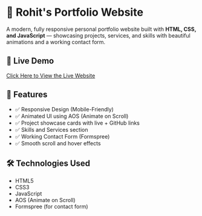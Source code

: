 # 🚀 Rohit's Portfolio Website

A modern, fully responsive personal portfolio website built with **HTML, CSS, and JavaScript** — showcasing projects, services, and skills with beautiful animations and a working contact form.

## 🔗 Live Demo
[Click Here to View the Live Website](https://yourusername.github.io/your-repo-name)

## 📸 Features

- ✅ Responsive Design (Mobile-Friendly)
- ✅ Animated UI using AOS (Animate on Scroll)
- ✅ Project showcase cards with live + GitHub links
- ✅ Skills and Services section
- ✅ Working Contact Form (Formspree)
- ✅ Smooth scroll and hover effects

## 🛠️ Technologies Used

- HTML5  
- CSS3  
- JavaScript  
- AOS (Animate on Scroll)
- Formspree (for contact form)


